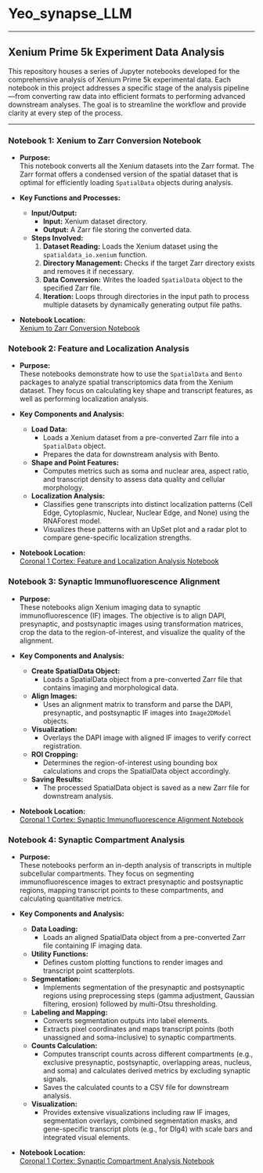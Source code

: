 # Yeo_synapse_LLM

---

## Xenium Prime 5k Experiment Data Analysis

This repository houses a series of Jupyter notebooks developed for the comprehensive analysis of Xenium Prime 5k experimental data. Each notebook in this project addresses a specific stage of the analysis pipeline—from converting raw data into efficient formats to performing advanced downstream analyses. The goal is to streamline the workflow and provide clarity at every step of the process.

---

### Notebook 1: Xenium to Zarr Conversion Notebook

- **Purpose:**  
  This notebook converts all the Xenium datasets into the Zarr format. The Zarr format offers a condensed version of the spatial dataset that is optimal for efficiently loading `SpatialData` objects during analysis.

- **Key Functions and Processes:**  
  - **Input/Output:**  
    - **Input:** Xenium dataset directory.  
    - **Output:** A Zarr file storing the converted data.
  - **Steps Involved:**  
    1. **Dataset Reading:** Loads the Xenium dataset using the `spatialdata_io.xenium` function.
    2. **Directory Management:** Checks if the target Zarr directory exists and removes it if necessary.
    3. **Data Conversion:** Writes the loaded `SpatialData` object to the specified Zarr file.
    4. **Iteration:** Loops through directories in the input path to process multiple datasets by dynamically generating output file paths.

- **Notebook Location:**  
  [Xenium to Zarr Conversion Notebook](./analysis/Dylan/preprocess/xenium_to_sdata.ipynb)

### Notebook 2: Feature and Localization Analysis

- **Purpose:**  
  These notebooks demonstrate how to use the `SpatialData` and `Bento` packages to analyze spatial transcriptomics data from the Xenium dataset. They focus on calculating key shape and transcript features, as well as performing localization analysis.

- **Key Components and Analysis:**  
  - **Load Data:**  
    - Loads a Xenium dataset from a pre-converted Zarr file into a `SpatialData` object.
    - Prepares the data for downstream analysis with Bento.
  - **Shape and Point Features:**  
    - Computes metrics such as soma and nuclear area, aspect ratio, and transcript density to assess data quality and cellular morphology.
  - **Localization Analysis:**  
    - Classifies gene transcripts into distinct localization patterns (Cell Edge, Cytoplasmic, Nuclear, Nuclear Edge, and None) using the RNAForest model.
    - Visualizes these patterns with an UpSet plot and a radar plot to compare gene-specific localization strengths.

- **Notebook Location:**  
  [Coronal 1 Cortex: Feature and Localization Analysis Notebook](./analysis/Dylan/bento_analysis/coronal1_cortex_localization_analysis.ipynb)

### Notebook 3: Synaptic Immunofluorescence Alignment

- **Purpose:**  
  These notebooks align Xenium imaging data to synaptic immunofluorescence (IF) images. The objective is to align DAPI, presynaptic, and postsynaptic images using transformation matrices, crop the data to the region-of-interest, and visualize the quality of the alignment.

- **Key Components and Analysis:**  
  - **Create SpatialData Object:**  
    - Loads a SpatialData object from a pre-converted Zarr file that contains imaging and morphological data.
  - **Align Images:**  
    - Uses an alignment matrix to transform and parse the DAPI, presynaptic, and postsynaptic IF images into `Image2DModel` objects.
  - **Visualization:**  
    - Overlays the DAPI image with aligned IF images to verify correct registration.
  - **ROI Cropping:**  
    - Determines the region-of-interest using bounding box calculations and crops the SpatialData object accordingly.
  - **Saving Results:**  
    - The processed SpatialData object is saved as a new Zarr file for downstream analysis.

- **Notebook Location:**  
  [Coronal 1 Cortex: Synaptic Immunofluorescence Alignment Notebook](./analysis/Dylan/alignment/coronal1_cortex_alignment.ipynb)

### Notebook 4: Synaptic Compartment Analysis

- **Purpose:**  
  These notebooks perform an in-depth analysis of transcripts in multiple subcellular compartments. They focus on segmenting immunofluorescence images to extract presynaptic and postsynaptic regions, mapping transcript points to these compartments, and calculating quantitative metrics.

- **Key Components and Analysis:**  
  - **Data Loading:**  
    - Loads an aligned SpatialData object from a pre-converted Zarr file containing IF imaging data.
  - **Utility Functions:**  
    - Defines custom plotting functions to render images and transcript point scatterplots.
  - **Segmentation:**  
    - Implements segmentation of the presynaptic and postsynaptic regions using preprocessing steps (gamma adjustment, Gaussian filtering, erosion) followed by multi-Otsu thresholding.
  - **Labeling and Mapping:**  
    - Converts segmentation outputs into label elements.
    - Extracts pixel coordinates and maps transcript points (both unassigned and soma-inclusive) to synaptic compartments.
  - **Counts Calculation:**  
    - Computes transcript counts across different compartments (e.g., exclusive presynaptic, postsynaptic, overlapping areas, nucleus, and soma) and calculates derived metrics by excluding synaptic signals.
    - Saves the calculated counts to a CSV file for downstream analysis.
  - **Visualization:**  
    - Provides extensive visualizations including raw IF images, segmentation overlays, combined segmentation masks, and gene-specific transcript plots (e.g., for Dlg4) with scale bars and integrated visual elements.

- **Notebook Location:**  
  [Coronal 1 Cortex: Synaptic Compartment Analysis Notebook](./analysis/Dylan/analysis/coronal1_cortex_analysis.ipynb)